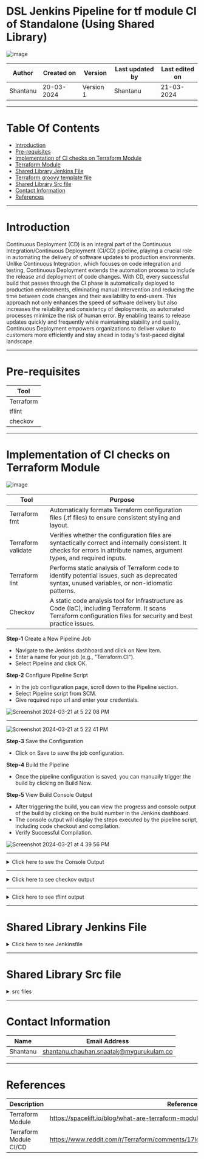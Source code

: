 # DSL Jenkins Pipeline for tf module CI of Standalone (Using Shared Library)

![image](https://github.com/avengers-p7/Documentation/assets/156056460/44f80ab7-909e-48c2-8b1e-ea004054137e)

|   Author        |  Created on   |  Version   | Last updated by  | Last edited on |
| --------------- | --------------| -----------|----------------- | -------------- |
| Shantanu |  20-03-2024  |  Version 1 | Shantanu | 21-03-2024   |
***

# Table Of Contents
- [Introduction](#introduction)
- [Pre-requisites](#pre-requisites)
- [Implementation of CI checks on Terraform Module](#implementation-of-ci-checks-on-terraform-module)
- [Terraform Module](#terraform-module)
- [Shared Library Jenkins File](#shared-library-jenkins-file)
- [Terraform groovy template file](#terraform-groovy-template-file)
- [Shared Library Src file](#shared-library-src-file)
- [Contact Information](#contact-information)
- [References](#references)
***

# Introduction
Continuous Deployment (CD) is an integral part of the Continuous Integration/Continuous Deployment (CI/CD) pipeline, playing a crucial role in automating the delivery of software updates to production environments. Unlike Continuous Integration, which focuses on code integration and testing, Continuous Deployment extends the automation process to include the release and deployment of code changes. With CD, every successful build that passes through the CI phase is automatically deployed to production environments, eliminating manual intervention and reducing the time between code changes and their availability to end-users. This approach not only enhances the speed of software delivery but also increases the reliability and consistency of deployments, as automated processes minimize the risk of human error. By enabling teams to release updates quickly and frequently while maintaining stability and quality, Continuous Deployment empowers organizations to deliver value to customers more efficiently and stay ahead in today's fast-paced digital landscape.

***

# Pre-requisites

| Tool |
|------|
| Terraform |
| tflint |
| checkov |
***

# Implementation of CI checks on Terraform Module

![image](https://github.com/avengers-p7/Documentation/assets/156056460/923eea03-8c36-4c93-ae51-554ac3e05cc8)


| Tool             | Purpose                                                                                                                                                                  |
|------------------|--------------------------------------------------------------------------------------------------------------------------------------------------------------------------|
| Terraform fmt    | Automatically formats Terraform configuration files (.tf files) to ensure consistent styling and layout.                                                                   |
| Terraform validate | Verifies whether the configuration files are syntactically correct and internally consistent. It checks for errors in attribute names, argument types, and required inputs. |
| Terraform lint   | Performs static analysis of Terraform code to identify potential issues, such as deprecated syntax, unused variables, or non-idiomatic patterns.                           |
| Checkov          | A static code analysis tool for Infrastructure as Code (IaC), including Terraform. It scans Terraform configuration files for security and best practice issues.        |


**Step-1** Create a New Pipeline Job

- Navigate to the Jenkins dashboard and click on New Item.
- Enter a name for your job (e.g., "Terraform.CI").
- Select Pipeline and click OK.

**Step-2** Configure Pipeline Script

- In the job configuration page, scroll down to the Pipeline section.
- Select Pipeline script from SCM.
- Give required repo url and enter your credentials.

![Screenshot 2024-03-21 at 5 22 08 PM](https://github.com/CodeOps-Hub/Documentation/assets/156056364/f05cd205-0465-4f01-99a8-a5a763e25e01)
***
![Screenshot 2024-03-21 at 5 22 41 PM](https://github.com/CodeOps-Hub/Documentation/assets/156056364/25cf111b-4493-4e2c-81be-dc7f95c271a6)

**Step-3** Save the Configuration

- Click on Save to save the job configuration.

**Step-4** Build the Pipeline

- Once the pipeline configuration is saved, you can manually trigger the build by clicking on Build Now.

**Step-5** View Build Console Output

- After triggering the build, you can view the progress and console output of the build by clicking on the build number in the Jenkins dashboard.
- The console output will display the steps executed by the pipeline script, including code checkout and compilation.
- Verify Successful Compilation.

![Screenshot 2024-03-21 at 4 39 56 PM](https://github.com/CodeOps-Hub/Documentation/assets/156056364/3795481b-a7fd-42ee-b343-20efa2ecd241)


***


<details>
  <summary> Click here to see the Console Output</summary>
<br>

  ```shell
  
Started by user Shantanu
Obtained SharedLibrary/Module_CI_CD/Standalone/Jenkinsfile from git https://github.com/CodeOps-Hub/Jenkinsfile.git
Loading library my-shared-library@main
Attempting to resolve main from remote references...
 > git --version # timeout=10
 > git --version # 'git version 2.25.1'
using GIT_ASKPASS to set credentials shantanu-pat
 > git ls-remote -h -- https://github.com/CodeOps-Hub/SharedLibrary.git # timeout=10
Found match: refs/heads/main revision c1b12ac0eacd115b5c7842ee9dbda32cb871eaf9
The recommended git tool is: NONE
using credential shantanu-pat
 > git rev-parse --resolve-git-dir /var/lib/jenkins/workspace/DSL_CI-CD_Standalone_Module@libs/fa825161180b48026f3f72bd86b5280b41948ba0e7505a66c83f19dbed0a5928/.git # timeout=10
Fetching changes from the remote Git repository
 > git config remote.origin.url https://github.com/CodeOps-Hub/SharedLibrary.git # timeout=10
Fetching without tags
Fetching upstream changes from https://github.com/CodeOps-Hub/SharedLibrary.git
 > git --version # timeout=10
 > git --version # 'git version 2.25.1'
using GIT_ASKPASS to set credentials shantanu-pat
 > git fetch --no-tags --force --progress -- https://github.com/CodeOps-Hub/SharedLibrary.git +refs/heads/*:refs/remotes/origin/* # timeout=10
Checking out Revision c1b12ac0eacd115b5c7842ee9dbda32cb871eaf9 (main)
 > git config core.sparsecheckout # timeout=10
 > git checkout -f c1b12ac0eacd115b5c7842ee9dbda32cb871eaf9 # timeout=10
Commit message: "Update ci.groovy"
 > git rev-list --no-walk c1b12ac0eacd115b5c7842ee9dbda32cb871eaf9 # timeout=10
[Pipeline] Start of Pipeline
[Pipeline] node
Running on Jenkins in /var/lib/jenkins/workspace/DSL_CI-CD_Standalone_Module
[Pipeline] {
[Pipeline] stage
[Pipeline] { (Declarative: Checkout SCM)
[Pipeline] checkout
Selected Git installation does not exist. Using Default
The recommended git tool is: NONE
using credential shantanu-pat
 > git rev-parse --resolve-git-dir /var/lib/jenkins/workspace/DSL_CI-CD_Standalone_Module/.git # timeout=10
Fetching changes from the remote Git repository
 > git config remote.origin.url https://github.com/CodeOps-Hub/Jenkinsfile.git # timeout=10
Fetching upstream changes from https://github.com/CodeOps-Hub/Jenkinsfile.git
 > git --version # timeout=10
 > git --version # 'git version 2.25.1'
using GIT_ASKPASS to set credentials shantanu-pat
 > git fetch --tags --force --progress -- https://github.com/CodeOps-Hub/Jenkinsfile.git +refs/heads/*:refs/remotes/origin/* # timeout=10
 > git rev-parse refs/remotes/origin/Shantanu/DSL_Standalone^{commit} # timeout=10
Checking out Revision 5513e07b1cdbcd53934ec77c8f455f02ce1e63ec (refs/remotes/origin/Shantanu/DSL_Standalone)
 > git config core.sparsecheckout # timeout=10
 > git checkout -f 5513e07b1cdbcd53934ec77c8f455f02ce1e63ec # timeout=10
Commit message: "Update Jenkinsfile"
 > git rev-list --no-walk 5513e07b1cdbcd53934ec77c8f455f02ce1e63ec # timeout=10
[Pipeline] }
[Pipeline] // stage
[Pipeline] withEnv
[Pipeline] {
[Pipeline] withCredentials
Masking supported pattern matches of $AWS_ACCESS_KEY_ID or $AWS_SECRET_ACCESS_KEY
[Pipeline] {
[Pipeline] withEnv
[Pipeline] {
[Pipeline] stage
[Pipeline] { (Terraform)
[Pipeline] script
[Pipeline] {
[Pipeline] properties
[Pipeline] stage
[Pipeline] { (Clone)
[Pipeline] script
[Pipeline] {
[Pipeline] git
The recommended git tool is: NONE
using credential shantanu-pat
 > git rev-parse --resolve-git-dir /var/lib/jenkins/workspace/DSL_CI-CD_Standalone_Module/.git # timeout=10
Fetching changes from the remote Git repository
 > git config remote.origin.url https://github.com/CodeOps-Hub/Terraform-modules.git # timeout=10
Fetching upstream changes from https://github.com/CodeOps-Hub/Terraform-modules.git
 > git --version # timeout=10
 > git --version # 'git version 2.25.1'
using GIT_ASKPASS to set credentials shantanu-pat
 > git fetch --tags --force --progress -- https://github.com/CodeOps-Hub/Terraform-modules.git +refs/heads/*:refs/remotes/origin/* # timeout=10
 > git rev-parse refs/remotes/origin/main^{commit} # timeout=10
Checking out Revision 5c569e3c1f0485be68051ce76e16529800a1c290 (refs/remotes/origin/main)
 > git config core.sparsecheckout # timeout=10
 > git checkout -f 5c569e3c1f0485be68051ce76e16529800a1c290 # timeout=10
 > git branch -a -v --no-abbrev # timeout=10
 > git branch -D main # timeout=10
 > git checkout -b main 5c569e3c1f0485be68051ce76e16529800a1c290 # timeout=10
Commit message: "Merge pull request #17 from CodeOps-Hub/Shikha/Salary/Salary-app"
 > git rev-list --no-walk 5c569e3c1f0485be68051ce76e16529800a1c290 # timeout=10
[Pipeline] }
[Pipeline] // script
[Pipeline] }
[Pipeline] // stage
[Pipeline] stage
[Pipeline] { (Terraform action)
[Pipeline] script
[Pipeline] {
[Pipeline] sh
+ cd Modules/VM-Module
[Pipeline] }
[Pipeline] // script
[Pipeline] }
[Pipeline] // stage
[Pipeline] stage
[Pipeline] { (Terraform init)
[Pipeline] script
[Pipeline] {
[Pipeline] sh
+ cd Modules/VM-Module
+ terraform init

[0m[1mInitializing the backend...[0m

[0m[1mInitializing provider plugins...[0m
- Reusing previous version of hashicorp/tls from the dependency lock file
- Reusing previous version of hashicorp/aws from the dependency lock file
- Reusing previous version of hashicorp/local from the dependency lock file
- Using previously-installed hashicorp/tls v4.0.5
- Using previously-installed hashicorp/aws v5.41.0
- Using previously-installed hashicorp/local v2.5.1

[0m[1m[32mTerraform has been successfully initialized![0m[32m[0m
[0m[32m
You may now begin working with Terraform. Try running "terraform plan" to see
any changes that are required for your infrastructure. All Terraform commands
should now work.

If you ever set or change modules or backend configuration for Terraform,
rerun this command to reinitialize your working directory. If you forget, other
commands will detect it and remind you to do so if necessary.[0m
[Pipeline] }
[Pipeline] // script
[Pipeline] }
[Pipeline] // stage
[Pipeline] stage
[Pipeline] { (Terraform fmt)
[Pipeline] script
[Pipeline] {
[Pipeline] sh
+ cd Modules/VM-Module
+ sudo terraform fmt
main.tf
variables.tf
[Pipeline] }
[Pipeline] // script
[Pipeline] }
[Pipeline] // stage
[Pipeline] stage
[Pipeline] { (Terraform Validate)
[Pipeline] script
[Pipeline] {
[Pipeline] sh
+ cd Modules/VM-Module
+ sudo terraform validate
[32m[1mSuccess![0m The configuration is valid.
[0m
[Pipeline] }
[Pipeline] // script
[Pipeline] }
[Pipeline] // stage
[Pipeline] stage
[Pipeline] { (Static Code Analysis)
[Pipeline] script
[Pipeline] {
[Pipeline] sh
+ curl -s https://raw.githubusercontent.com/terraform-linters/tflint/master/install_linux.sh
+ sudo bash
arch=amd64
os=linux_amd64


====================================================
Looking up the latest version ...
Downloading TFLint v0.50.3
Downloaded successfully


====================================================
Unpacking /tmp/tflint.5jC9clYnMp/tflint.zip ...
Archive:  /tmp/tflint.5jC9clYnMp/tflint.zip
  inflating: /tmp/tflint.5jC9clYnMp/tflint  
Installing /tmp/tflint.5jC9clYnMp/tflint to /usr/local/bin/ ...
removed '/usr/local/bin/tflint'
'/tmp/tflint.5jC9clYnMp/tflint' -> '/usr/local/bin/tflint'
Cleaning temporary downloaded files directory /tmp/tflint.5jC9clYnMp ...


====================================================
Current tflint version
TFLint version 0.50.3
+ ruleset.terraform (0.5.0-bundled)
[Pipeline] sh
+ cd Modules/VM-Module
+ tflint --format default
+ tee tflint_report.json
4 issue(s) found:

Warning: terraform "required_version" attribute is required (terraform_required_version)

  on  line 0:
   (source code not available)

Reference: https://github.com/terraform-linters/tflint-ruleset-terraform/blob/v0.5.0/docs/rules/terraform_required_version.md

Warning: Missing version constraint for provider "tls" in `required_providers` (terraform_required_providers)

  on main.tf line 37:
  37: resource "tls_private_key" "rsa_4096" {

Reference: https://github.com/terraform-linters/tflint-ruleset-terraform/blob/v0.5.0/docs/rules/terraform_required_providers.md

Warning: Missing version constraint for provider "local" in `required_providers` (terraform_required_providers)

  on main.tf line 49:
  49: resource "local_file" "private_key" {

Reference: https://github.com/terraform-linters/tflint-ruleset-terraform/blob/v0.5.0/docs/rules/terraform_required_providers.md

Warning: Missing version constraint for provider "aws" in `required_providers` (terraform_required_providers)

  on main.tf line 56:
  56: resource "aws_instance" "standalone_server" {

Reference: https://github.com/terraform-linters/tflint-ruleset-terraform/blob/v0.5.0/docs/rules/terraform_required_providers.md

[Pipeline] }
[Pipeline] // script
[Pipeline] }
[Pipeline] // stage
[Pipeline] stage
[Pipeline] { (checkov)
[Pipeline] script
[Pipeline] {
[Pipeline] sh
+ test -x /var/lib/jenkins/.local/bin/checkov
+ echo Installed
Installed
[Pipeline] echo
Checkov is already installed.
[Pipeline] sh
+ cd Modules/VM-Module
+ /var/lib/jenkins/.local/bin/checkov -d . -s --output-file-path . --skip-path ./tflint_report.jsonֿ

       _               _              
   ___| |__   ___  ___| | _______   __
  / __| '_ \ / _ \/ __| |/ / _ \ \ / /
 | (__| | | |  __/ (__|   < (_) \ V / 
  \___|_| |_|\___|\___|_|\_\___/ \_/  
                                      
By Prisma Cloud | version: 3.2.43 

terraform scan results:

Passed checks: 7, Failed checks: 6, Skipped checks: 0

Check: CKV_AWS_260: "Ensure no security groups allow ingress from 0.0.0.0:0 to port 80"
	PASSED for resource: aws_security_group.sec_grp
	File: /main.tf:7-34
	Guide: https://docs.prismacloud.io/en/enterprise-edition/policy-reference/aws-policies/aws-networking-policies/ensure-aws-security-groups-do-not-allow-ingress-from-00000-to-port-80
Check: CKV_AWS_25: "Ensure no security groups allow ingress from 0.0.0.0:0 to port 3389"
	PASSED for resource: aws_security_group.sec_grp
	File: /main.tf:7-34
	Guide: https://docs.prismacloud.io/en/enterprise-edition/policy-reference/aws-policies/aws-networking-policies/networking-2
Check: CKV_AWS_277: "Ensure no security groups allow ingress from 0.0.0.0:0 to port -1"
	PASSED for resource: aws_security_group.sec_grp
	File: /main.tf:7-34
	Guide: https://docs.prismacloud.io/en/enterprise-edition/policy-reference/aws-policies/aws-networking-policies/ensure-aws-security-group-does-not-allow-all-traffic-on-all-ports
Check: CKV_AWS_24: "Ensure no security groups allow ingress from 0.0.0.0:0 to port 22"
	PASSED for resource: aws_security_group.sec_grp
	File: /main.tf:7-34
	Guide: https://docs.prismacloud.io/en/enterprise-edition/policy-reference/aws-policies/aws-networking-policies/networking-1-port-security
Check: CKV_AWS_46: "Ensure no hard-coded secrets exist in EC2 user data"
	PASSED for resource: aws_instance.standalone_server
	File: /main.tf:56-68
	Guide: https://docs.prismacloud.io/en/enterprise-edition/policy-reference/aws-policies/secrets-policies/bc-aws-secrets-1
Check: CKV_AWS_88: "EC2 instance should not have public IP."
	PASSED for resource: aws_instance.standalone_server
	File: /main.tf:56-68
	Guide: https://docs.prismacloud.io/en/enterprise-edition/policy-reference/aws-policies/public-policies/public-12
Check: CKV2_AWS_5: "Ensure that Security Groups are attached to another resource"
	PASSED for resource: aws_security_group.sec_grp
	File: /main.tf:7-34
	Guide: https://docs.prismacloud.io/en/enterprise-edition/policy-reference/aws-policies/aws-networking-policies/ensure-that-security-groups-are-attached-to-ec2-instances-or-elastic-network-interfaces-enis
Check: CKV_AWS_23: "Ensure every security groups rule has a description"
	FAILED for resource: aws_security_group.sec_grp
	File: /main.tf:7-34
	Guide: https://docs.prismacloud.io/en/enterprise-edition/policy-reference/aws-policies/aws-networking-policies/networking-31

		7  | resource "aws_security_group" "sec_grp" {
		8  |   name        = var.sec_grp_name
		9  |   description = var.Sec_grp_description
		10 |   vpc_id      = var.vpc_id
		11 | 
		12 |   dynamic "ingress" {
		13 |     for_each = local.inbound_ports
		14 |     content {
		15 |       from_port       = ingress.value.port
		16 |       to_port         = ingress.value.port
		17 |       protocol        = ingress.value.protocol
		18 |       cidr_blocks     = contains(keys(ingress.value), "cidr_blocks") ? [ingress.value.cidr_blocks] : null
		19 |       security_groups = contains(keys(ingress.value), "security_group_ids") ? [ingress.value.security_group_ids] : null
		20 |     }
		21 |   }
		22 | 
		23 |   dynamic "egress" {
		24 |     for_each = local.outbound_ports
		25 |     content {
		26 |       from_port   = egress.value.port
		27 |       to_port     = egress.value.port
		28 |       protocol    = egress.value.protocol
		29 |       cidr_blocks = [egress.value.cidr_blocks]
		30 |     }
		31 |   }
		32 | 
		33 |   tags = var.Sec_grp_tags
		34 | }

Check: CKV_AWS_126: "Ensure that detailed monitoring is enabled for EC2 instances"
	FAILED for resource: aws_instance.standalone_server
	File: /main.tf:56-68
	Guide: https://docs.prismacloud.io/en/enterprise-edition/policy-reference/aws-policies/aws-logging-policies/ensure-that-detailed-monitoring-is-enabled-for-ec2-instances

		56 | resource "aws_instance" "standalone_server" {
		57 |   ami                         = data.aws_ami.ubuntu.id
		58 |   instance_type               = var.server_type
		59 |   key_name                    = aws_key_pair.key_pair.key_name
		60 |   subnet_id                   = var.subnet_id
		61 |   associate_public_ip_address = false
		62 |   vpc_security_group_ids      = [aws_security_group.sec_grp.id]
		63 |   tags = {
		64 |     Name = var.server_name
		65 |     Type = "dev"
		66 |   }
		67 | 
		68 | }

Check: CKV_AWS_79: "Ensure Instance Metadata Service Version 1 is not enabled"
	FAILED for resource: aws_instance.standalone_server
	File: /main.tf:56-68
	Guide: https://docs.prismacloud.io/en/enterprise-edition/policy-reference/aws-policies/aws-general-policies/bc-aws-general-31

		56 | resource "aws_instance" "standalone_server" {
		57 |   ami                         = data.aws_ami.ubuntu.id
		58 |   instance_type               = var.server_type
		59 |   key_name                    = aws_key_pair.key_pair.key_name
		60 |   subnet_id                   = var.subnet_id
		61 |   associate_public_ip_address = false
		62 |   vpc_security_group_ids      = [aws_security_group.sec_grp.id]
		63 |   tags = {
		64 |     Name = var.server_name
		65 |     Type = "dev"
		66 |   }
		67 | 
		68 | }

Check: CKV_AWS_135: "Ensure that EC2 is EBS optimized"
	FAILED for resource: aws_instance.standalone_server
	File: /main.tf:56-68
	Guide: https://docs.prismacloud.io/en/enterprise-edition/policy-reference/aws-policies/aws-general-policies/ensure-that-ec2-is-ebs-optimized

		56 | resource "aws_instance" "standalone_server" {
		57 |   ami                         = data.aws_ami.ubuntu.id
		58 |   instance_type               = var.server_type
		59 |   key_name                    = aws_key_pair.key_pair.key_name
		60 |   subnet_id                   = var.subnet_id
		61 |   associate_public_ip_address = false
		62 |   vpc_security_group_ids      = [aws_security_group.sec_grp.id]
		63 |   tags = {
		64 |     Name = var.server_name
		65 |     Type = "dev"
		66 |   }
		67 | 
		68 | }

Check: CKV_AWS_8: "Ensure all data stored in the Launch configuration or instance Elastic Blocks Store is securely encrypted"
	FAILED for resource: aws_instance.standalone_server
	File: /main.tf:56-68
	Guide: https://docs.prismacloud.io/en/enterprise-edition/policy-reference/aws-policies/aws-general-policies/general-13

		56 | resource "aws_instance" "standalone_server" {
		57 |   ami                         = data.aws_ami.ubuntu.id
		58 |   instance_type               = var.server_type
		59 |   key_name                    = aws_key_pair.key_pair.key_name
		60 |   subnet_id                   = var.subnet_id
		61 |   associate_public_ip_address = false
		62 |   vpc_security_group_ids      = [aws_security_group.sec_grp.id]
		63 |   tags = {
		64 |     Name = var.server_name
		65 |     Type = "dev"
		66 |   }
		67 | 
		68 | }

Check: CKV2_AWS_41: "Ensure an IAM role is attached to EC2 instance"
	FAILED for resource: aws_instance.standalone_server
	File: /main.tf:56-68
	Guide: https://docs.prismacloud.io/en/enterprise-edition/policy-reference/aws-policies/aws-iam-policies/ensure-an-iam-role-is-attached-to-ec2-instance

		56 | resource "aws_instance" "standalone_server" {
		57 |   ami                         = data.aws_ami.ubuntu.id
		58 |   instance_type               = var.server_type
		59 |   key_name                    = aws_key_pair.key_pair.key_name
		60 |   subnet_id                   = var.subnet_id
		61 |   associate_public_ip_address = false
		62 |   vpc_security_group_ids      = [aws_security_group.sec_grp.id]
		63 |   tags = {
		64 |     Name = var.server_name
		65 |     Type = "dev"
		66 |   }
		67 | 
		68 | }

terraform_plan scan results:

Passed checks: 0, Failed checks: 0, Skipped checks: 0, Parsing errors: 1

Error parsing file ./tflint_report.jsonֿ

[Pipeline] }
[Pipeline] // script
[Pipeline] }
[Pipeline] // stage
[Pipeline] stage
[Pipeline] { (Git Tag Stage)
[Pipeline] script
[Pipeline] {
[Pipeline] sh
+ git tag -a v1.1 -m Version 1.1
[Pipeline] }
[Pipeline] // script
[Pipeline] }
[Pipeline] // stage
[Pipeline] stage
[Pipeline] { (Git Push Version Stage)
[Pipeline] script
[Pipeline] {
[Pipeline] withCredentials
Masking supported pattern matches of $PASSWORD
[Pipeline] {
[Pipeline] sh
Warning: A secret was passed to "sh" using Groovy String interpolation, which is insecure.
		 Affected argument(s) used the following variable(s): [PASSWORD]
		 See https://jenkins.io/redirect/groovy-string-interpolation for details.
+ git push https://username:****@github.com/CodeOps-Hub/Terraform-modules.git v1.1
To https://github.com/CodeOps-Hub/Terraform-modules.git
 * [new tag]         v1.1 -> v1.1
[Pipeline] }
[Pipeline] // withCredentials
[Pipeline] }
[Pipeline] // script
[Pipeline] }
[Pipeline] // stage
[Pipeline] }
[Pipeline] // script
[Pipeline] }
[Pipeline] // stage
[Pipeline] }
[Pipeline] // withEnv
[Pipeline] }
[Pipeline] // withCredentials
[Pipeline] }
[Pipeline] // withEnv
[Pipeline] }
[Pipeline] // node
[Pipeline] End of Pipeline
Finished: SUCCESS


```
</details>

***

<details>
	<summary> Click here to see checkov output</summary>
<br>
	
```shell
	
 terraform scan results:
terraform scan results:

Passed checks: 11, Failed checks: 2, Skipped checks: 0

Check: CKV_AWS_260: "Ensure no security groups allow ingress from 0.0.0.0:0 to port 80"
	PASSED for resource: aws_security_group.security_group
	File: /main.tf:7-33
	Guide: [1mhttps://docs.prismacloud.io/en/enterprise-edition/policy-reference/aws-policies/aws-networking-policies/ensure-aws-security-groups-do-not-allow-ingress-from-00000-to-port-80
Check: CKV_AWS_24: "Ensure no security groups allow ingress from 0.0.0.0:0 to port 22"
	PASSED for resource: aws_security_group.security_group
	File: /main.tf:7-33
	Guide: [1mhttps://docs.prismacloud.io/en/enterprise-edition/policy-reference/aws-policies/aws-networking-policies/networking-1-port-security
Check: CKV_AWS_25: "Ensure no security groups allow ingress from 0.0.0.0:0 to port 3389"
	PASSED for resource: aws_security_group.security_group
	File: /main.tf:7-33
	Guide: [1mhttps://docs.prismacloud.io/en/enterprise-edition/policy-reference/aws-policies/aws-networking-policies/networking-2
Check: CKV_AWS_277: "Ensure no security groups allow ingress from 0.0.0.0:0 to port -1"
	PASSED for resource: aws_security_group.security_group
	File: /main.tf:7-33
	Guide: [1mhttps://docs.prismacloud.io/en/enterprise-edition/policy-reference/aws-policies/aws-networking-policies/ensure-aws-security-group-does-not-allow-all-traffic-on-all-ports
Check: CKV_AWS_341: "Ensure Launch template should not have a metadata response hop limit greater than 1"
	PASSED for resource: aws_launch_template.Template
	File: /main.tf:55-70
	Guide: [1mhttps://docs.prismacloud.io/en/enterprise-edition/policy-reference/aws-policies/aws-general-policies/bc-aws-341
Check: CKV_AWS_46: "Ensure no hard-coded secrets exist in EC2 user data"
	PASSED for resource: aws_launch_template.Template
	File: /main.tf:55-70
	Guide: [1mhttps://docs.prismacloud.io/en/enterprise-edition/policy-reference/aws-policies/secrets-policies/bc-aws-secrets-1
Check: CKV_AWS_88: "EC2 instance should not have public IP."
	PASSED for resource: aws_launch_template.Template
	File: /main.tf:55-70
	Guide: [1mhttps://docs.prismacloud.io/en/enterprise-edition/policy-reference/aws-policies/public-policies/public-12
Check: CKV_AWS_261: "Ensure HTTP HTTPS Target group defines Healthcheck"
	PASSED for resource: aws_lb_target_group.Target_group
	File: /main.tf:75-94
	Guide: [1mhttps://docs.prismacloud.io/en/enterprise-edition/policy-reference/aws-policies/aws-general-policies/ensure-aws-kendra-index-server-side-encryption-uses-customer-managed-keys-cmks
Check: CKV_AWS_315: "Ensure EC2 Auto Scaling groups use EC2 launch templates"
	PASSED for resource: aws_autoscaling_group.ASG
	File: /main.tf:118-136
	Guide: [1mhttps://docs.prismacloud.io/en/enterprise-edition/policy-reference/aws-policies/aws-general-policies/bc-aws-315
Check: CKV_AWS_153: "Autoscaling groups should supply tags to launch configurations"
	PASSED for resource: aws_autoscaling_group.ASG
	File: /main.tf:118-136
	Guide: [1mhttps://docs.prismacloud.io/en/enterprise-edition/policy-reference/aws-policies/aws-general-policies/autoscaling-groups-should-supply-tags-to-launch-configurations
Check: CKV2_AWS_5: "Ensure that Security Groups are attached to another resource"
	PASSED for resource: aws_security_group.security_group
	File: /main.tf:7-33
	Guide: [1mhttps://docs.prismacloud.io/en/enterprise-edition/policy-reference/aws-policies/aws-networking-policies/ensure-that-security-groups-are-attached-to-ec2-instances-or-elastic-network-interfaces-enis
Check: CKV_AWS_23: "Ensure every security groups rule has a description"
	FAILED for resource: aws_security_group.security_group
	File: /main.tf:7-33
	Guide: [1mhttps://docs.prismacloud.io/en/enterprise-edition/policy-reference/aws-policies/aws-networking-policies/networking-31

		[37m7  | [33mresource "aws_security_group" "security_group" {
		[37m8  | [33m  name        = var.security_name
		[37m9  | [33m  description = var.Security_description
		[37m10 | [33m  vpc_id      = var.SG_vpc_id
		[37m11 | [33m
		[37m12 | [33m  dynamic "ingress" {
		[37m13 | [33m    for_each = local.inbound_ports
		[37m14 | [33m    content {
		[37m15 | [33m      from_port = ingress.value.port
		[37m16 | [33m      to_port   = ingress.value.port
		[37m17 | [33m      protocol  = ingress.value.protocol
		[37m18 |       # Conditionally apply CIDR block or security group rule based on type
		[37m19 | [33m      cidr_blocks     = contains(keys(ingress.value), "cidr_blocks") ? [ingress.value.cidr_blocks] : null
		[37m20 | [33m      security_groups = contains(keys(ingress.value), "security_group_ids") ? [ingress.value.security_group_ids] : null
		[37m21 | [33m    }
		[37m22 | [33m  }
		[37m23 | [33m  dynamic "egress" {
		[37m24 | [33m    for_each = local.outbound_ports
		[37m25 | [33m    content {
		[37m26 | [33m      from_port   = egress.value.port
		[37m27 | [33m      to_port     = egress.value.port
		[37m28 | [33m      protocol    = egress.value.protocol
		[37m29 | [33m      cidr_blocks = [egress.value.cidr_blocks]
		[37m30 | [33m    }
		[37m31 | [33m  }
		[37m32 | [33m  tags = var.Sg_tags
		[37m33 | [33m}

Check: CKV_AWS_79: "Ensure Instance Metadata Service Version 1 is not enabled"
	FAILED for resource: aws_launch_template.Template
	File: /main.tf:55-70
	Guide: [1mhttps://docs.prismacloud.io/en/enterprise-edition/policy-reference/aws-policies/aws-general-policies/bc-aws-general-31

		[37m55 | [33mresource "aws_launch_template" "Template" {
		[37m56 | [33m  name          = var.template_name
		[37m57 | [33m  description   = var.template_description
		[37m58 | [33m  image_id      = var.AMI_ID
		[37m59 | [33m  instance_type = var.instance_type
		[37m60 | [33m  key_name      = aws_key_pair.key_pair.key_name
		[37m61 | [33m  network_interfaces {
		[37m62 | [33m    security_groups = [aws_security_group.security_group.id]
		[37m63 | [33m    subnet_id       = var.subnet_ID
		[37m64 | [33m  }
		[37m65 |   # user_data = base64encode(templatefile(var.user_data_script_path, { varibale_name = Value (Fatch in Resources) })) if you need any variable pass in User data
		[37m66 | [33m  user_data = filebase64(var.user_data_script_path)
		[37m67 | [33m  tags = {
		[37m68 | [33m    Name = var.template_name
		[37m69 | [33m  }
		[37m70 | [33m}

terraform_plan scan results:

Passed checks: 0, Failed checks: 0, Skipped checks: 0, Parsing errors: 1

Error parsing file ./tflint_report.jsonÖ¿

```

</details>

***

<details>
	<summary> Click here to see tflint output </summary>
	<br>

 ```shell
4 issue(s) found:

Warning: terraform "required_version" attribute is required (terraform_required_version)

  on  line 0:
   (source code not available)

Reference: https://github.com/terraform-linters/tflint-ruleset-terraform/blob/v0.5.0/docs/rules/terraform_required_version.md

Warning: Missing version constraint for provider "tls" in `required_providers` (terraform_required_providers)

  on main.tf line 38:
  38: resource "tls_private_key" "private_key" {

Reference: https://github.com/terraform-linters/tflint-ruleset-terraform/blob/v0.5.0/docs/rules/terraform_required_providers.md

Warning: Missing version constraint for provider "local" in `required_providers` (terraform_required_providers)

  on main.tf line 50:
  50: resource "local_file" "private_key" {

Reference: https://github.com/terraform-linters/tflint-ruleset-terraform/blob/v0.5.0/docs/rules/terraform_required_providers.md

Warning: Missing version constraint for provider "aws" in `required_providers` (terraform_required_providers)

  on main.tf line 141:
 141: resource "aws_autoscaling_policy" "ASG_Policy" {

Reference: https://github.com/terraform-linters/tflint-ruleset-terraform/blob/v0.5.0/docs/rules/terraform_required_providers.md

```
</details>

***

# Shared Library Jenkins File
<details>
	<summary> Click here to see Jenkinsfile </summary>
	<br>
```shell
@Library('my-shared-library') _

def standalone = new org.avengers.template.Module_CI_CD.cicd()

pipeline {
    agent any
    
    environment {
        AWS_ACCESS_KEY_ID = credentials('aws-access-key	')
        AWS_SECRET_ACCESS_KEY = credentials('aws-secret-key	')
        TF_CLI_ARGS = '-input=false'
    }
    
    stages {
        stage('Terraform') {
            steps {
                script {
                    properties([
                        parameters([
                            
                            string(name: 'branch', defaultValue: 'main', description: 'Enter the branch name'),
                            string(name: 'rootPath', defaultValue: 'Modules', description: 'Enter the root directory path'),
                            string(name: 'childPath', defaultValue: 'VM-Module', description: 'Enter the child directory path'),
                            string(name: 'tagVersion', defaultValue: 'null', description: 'Enter the correct version'),
                            string(name: 'gitpath', defaultValue: 'CodeOps-Hub/Terraform-modules.git', description: 'Enter the correct GitHub repository path')
                              
                           
                        ])
                    ])

                    def url = 'https://github.com/CodeOps-Hub/Terraform-modules.git'
                    def creds = 'shantanu-pat'
                    
                    
                    standalone.call(url, creds, params.branch, params.rootPath, params.childPath, params.tagVersion, params.gitpath)
                }
            }
        }
    }
}
```
</details>
***

# **Terraform groovy template file**

<details>
<summary> terraform_CI.groovy </summary>
<br>

```shell
package org.avengers.template.asg_tfmodule_CICD


import org.avengers.common.*
import org.avengers.asg_tfmodule_CICD.*

def call(String url, String creds, String branch, String rootPath, String childPath, String tagVersion, String gitpath){

    
    gitCheckoutPrivate = new GitCheckoutPrivate()
    asg_tfmodule_CI = new asg_tfmodule_CI()
    asg_tfmodule_CD = new asg_tfmodule_CD()
    
    gitCheckoutPrivate.call(url, creds, branch)
    asg_tfmodule_CI.call(rootPath, childPath, tagVersion)
    asg_tfmodule_CD.call(gitpath, creds, tagVersion)
}
```
</details>

***

# Shared Library Src file

<details>
<summary>src files</summary>
<br>
action.grovvy

```shell
package org.avengers.asg_tfmodule_CICD

def call(String rootPath, String childPath, String tagVersion) {
    stage("Terraform action") {
        script {
            sh "cd ${rootPath}/${childPath}"
        }
    }
    stage('Terraform init') {
        script {
            // Initialize Terraform working directory
            sh "cd ${rootPath}/${childPath} && terraform init"
        }
    }
    stage('Terraform fmt') {
        script {
            // Stage to format Terraform files
            sh "cd ${rootPath}/${childPath} && sudo terraform fmt"
        }
    }
    stage('Terraform Validate') {
        script {
            // Validate Terraform configurations
            sh "cd ${rootPath}/${childPath} && sudo terraform validate"
        }
    }
      stage('Static Code Analysis') {
        script {
            // Install TFLint and run static code analysis
            sh "curl -s https://raw.githubusercontent.com/terraform-linters/tflint/master/install_linux.sh | sudo bash"
            sh "cd ${rootPath}/${childPath} && tflint --format default | tee tflint_report.json"
        }
    }

    stage('checkov') {
        script {

            // Check if Checkov is installed
           def checkovInstalled = sh(script: 'test -x /var/lib/jenkins/.local/bin/checkov && echo "Installed"', returnStatus: true)
            if (checkovInstalled == 0) {
               echo "Checkov is already installed."
           } else {
                echo "Checkov is not installed. Installing..."
                sh "pip install checkov"
                sh "python3 -m pip install checkov"
                sh 'echo "export PATH=\"`python3 -m site --user-base`/bin:\$PATH\"" >> ~/.bashrc'
                sh "sudo apt install pipenv -y"
                sh "pip install checkov"
                
            }
            // Stage to run Checkov for Terraform
            sh "cd ${rootPath}/${childPath} && /var/lib/jenkins/.local/bin/checkov -d . -s --output-file-path . --skip-path ./tflint_report.jsonֿ"
        }
    }
    stage("Terraform Plan") {
        script {
            sh "cd ${rootPath}/${childPath} && terraform plan"
        }
    }
    
   stage('Git Tag Stage') {
        script {
            // Tag the version
            sh "git tag -a v${tagVersion} -m 'Version ${tagVersion}'"
        }
    }
}
```

</details>

***

# Contact Information
| Name            | Email Address                        |
|-----------------|--------------------------------------|
| Shantanu | shantanu.chauhan.snaatak@mygurukulam.co |

***

# References

| Description                                   | References  
| --------------------------------------------  | -------------------------------------------------|
| Terraform Module | https://spacelift.io/blog/what-are-terraform-modules-and-how-do-they-work |
| Terraform Module CI/CD | https://www.reddit.com/r/Terraform/comments/17ldr9i/cicd_for_creating_terraform_modules/ |


